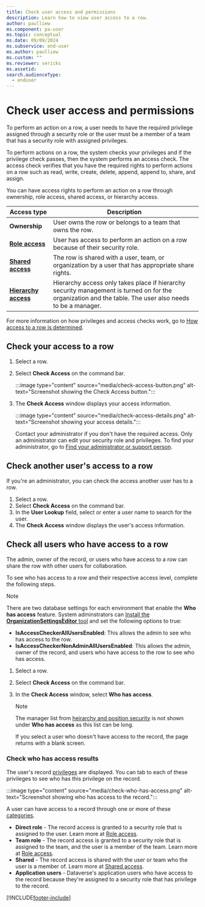 ```yaml
---
title: Check user access and permissions
description: Learn how to view user access to a row.
author: paulliew
ms.component: pa-user
ms.topic: conceptual
ms.date: 09/09/2024
ms.subservice: end-user
ms.author: paulliew
ms.custom: ""
ms.reviewer: sericks
ms.assetid: 
search.audienceType: 
  - enduser
---
```


# Check user access and permissions

To perform an action on a row, a user needs to have the required privilege assigned through a security role or the user must be a member of a team that has a security role with assigned privileges.

To perform actions on a row, the system checks your privileges and if the privilege check passes, then the system performs an access check. The access check verifies that you have the required rights to perform actions on a row such as read, write, create, delete, append, append to, share, and assign.

You can have access rights to perform an action on a row through ownership, role access, shared access, or hierarchy access.

|Access type|Description|  
|---------------|-----------------|  
|**Ownership**| User owns the row or belongs to a team that owns the row.|  
|[**Role access**](/power-platform/admin/how-record-access-determined#role-access)|User has access to perform an action on a row because of their security role.|  
|[**Shared access**](/power-platform/admin/how-record-access-determined#shared-access)| The row is shared with a user, team, or organization by a user that has appropriate share rights.|  
|[**Hierarchy access**](/power-platform/admin/how-record-access-determined#hierarchy-access)|Hierarchy access only takes place if hierarchy security management is turned on for the organization and the table. The user also needs to be a manager.

For more information on how privileges and access checks work, go to [How access to a row is determined](/power-platform/admin/how-record-access-determined).


## Check your access to a row

1. Select a row.
1. Select **Check Access** on the command bar.

    :::image type="content" source="media/check-access-button.png" alt-text="Screenshot showing the Check Access button.":::
   
1. The **Check Access** window displays your access information.

     :::image type="content" source="media/check-access-details.png" alt-text="Screenshot showing your access details.":::

    Contact your administrator if you don't have the required access. Only an administrator can edit your security role and privileges. To find your administrator, go to [Find your administrator or support person](./find-admin.md).

## Check another user's access to a row

If you're an administrator, you can check the access another user has to a row.

1. Select a row.
1. Select **Check Access** on the command bar.
1. In the **User Lookup** field, select or enter a user name to search for the user. 
1. The **Check Access** window displays the user's access information.

## Check all users who have access to a row

The admin, owner of the record, or users who have access to a row can share the row with other users for collaboration. 

To see who has access to a row and their respective access level, complete the following steps.

> [!Note]
> There are two database settings for each environment that enable the **Who has access** feature. System adminstrators can [Install the **OrganizationSettingsEditor** tool](/power-platform/admin/environment-database-settings#install-the-organizationsettingseditor-tool) and set the following options to true:
> 
> - **IsAccessCheckerAllUsersEnabled**: This allows the admin to see who has access to the row.
> - **IsAccessCheckerNonAdminAllUsersEnabled**: This allows the admin, owner of the record, and users who have access to the row to see who has access.

1. Select a row.
1. Select **Check Access** on the command bar.
1. In the **Check Access** window, select **Who has access**.

    > [!NOTE]
    > The manager list from [heirarchy and position security](/power-platform/admin/hierarchy-security#manager-hierarchy-and-position-hierarchy-security-models) is not shown under **Who has access** as this list can be long.
    > 
    > If you select a user who doesn't have access to the record, the page returns with a blank screen.

### Check who has access results
The user's record [privileges](/power-platform/admin/how-record-access-determined#privilege-check) are displayed. You can tab to each of these privileges to see who has this privilege on the record. 

:::image type="content" source="media/check-who-has-access.png" alt-text="Screenshot showing who has access to the record.":::

A user can have access to a record through one or more of these [categories](/power-platform/admin/how-record-access-determined#access-check).

- **Direct role** - The record access is granted to a security role that is assigned to the user. Learn more at [Role access](/power-platform/admin/how-record-access-determined#role-access). 
- **Team role**   - The record access is granted to a security role that is assigned to the team, and the user is a member of the team. Learn more at [Role access](/power-platform/admin/how-record-access-determined#role-access). 
- **Shared** - The record access is shared with the user or team who the user is a member of. Learn more at [Shared access](/power-platform/admin/how-record-access-determined#shared-access).
- **Application users** - Dataverse's application users who have access to the record because they're assigned to a security role that has privilege to the record.

[!INCLUDE[footer-include](../includes/footer-banner.md)]
